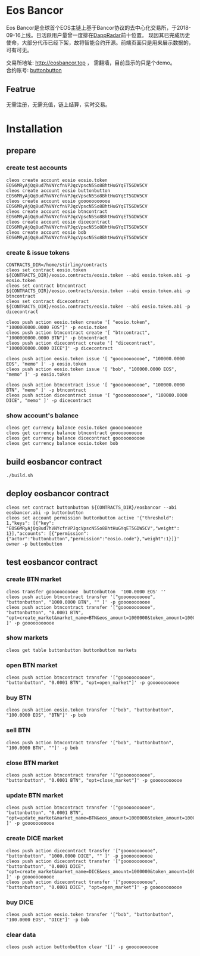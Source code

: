 # Eos Bancor
 Eos Bancor是全球首个EOS主链上基于Bancor协议的去中心化交易所，于2018-09-16上线。日活跃用户量曾一度排在[DappRadar](https://dappradar.com/)前十位置。 
现因其已完成历史使命，大部分代币已经下架，故将智能合约开源。前端页面只是用来展示数据的，可有可无。

交易所地址:   http://eosbancor.top ， 需翻墙，目前显示的只是个demo。  
合约账号:   [buttonbutton](https://eospark.com/account/buttonbutton) 

## Featrue
无需注册，无需充值，链上结算，实时交易。

# Installation
## prepare

### create test accounts
```
cleos create account eosio eosio.token EOS6MRyAjQq8ud7hVNYcfnVPJqcVpscN5So8BhtHuGYqET5GDW5CV
cleos create account eosio buttonbutton EOS6MRyAjQq8ud7hVNYcfnVPJqcVpscN5So8BhtHuGYqET5GDW5CV
cleos create account eosio gooooooooooe EOS6MRyAjQq8ud7hVNYcfnVPJqcVpscN5So8BhtHuGYqET5GDW5CV
cleos create account eosio btncontract EOS6MRyAjQq8ud7hVNYcfnVPJqcVpscN5So8BhtHuGYqET5GDW5CV
cleos create account eosio dicecontract EOS6MRyAjQq8ud7hVNYcfnVPJqcVpscN5So8BhtHuGYqET5GDW5CV
cleos create account eosio bob EOS6MRyAjQq8ud7hVNYcfnVPJqcVpscN5So8BhtHuGYqET5GDW5CV
```
### create & issue tokens
```
CONTRACTS_DIR=/home/stirling/contracts
cleos set contract eosio.token ${CONTRACTS_DIR}/eosio.contracts/eosio.token --abi eosio.token.abi -p eosio.token
cleos set contract btncontract ${CONTRACTS_DIR}/eosio.contracts/eosio.token --abi eosio.token.abi -p btncontract
cleos set contract dicecontract ${CONTRACTS_DIR}/eosio.contracts/eosio.token --abi eosio.token.abi -p dicecontract

cleos push action eosio.token create '[ "eosio.token", "1000000000.0000 EOS"]' -p eosio.token
cleos push action btncontract create '[ "btncontract", "1000000000.0000 BTN"]' -p btncontract
cleos push action dicecontract create '[ "dicecontract", "1000000000.0000 DICE"]' -p dicecontract

cleos push action eosio.token issue '[ "gooooooooooe", "100000.0000 EOS", "memo" ]' -p eosio.token
cleos push action eosio.token issue '[ "bob", "100000.0000 EOS", "memo" ]' -p eosio.token

cleos push action btncontract issue '[ "gooooooooooe", "100000.0000 BTN", "memo" ]' -p btncontract
cleos push action dicecontract issue '[ "gooooooooooe", "100000.0000 DICE", "memo" ]' -p dicecontract
```

### show account's balance
```
cleos get currency balance eosio.token gooooooooooe 
cleos get currency balance btncontract gooooooooooe 
cleos get currency balance dicecontract gooooooooooe 
cleos get currency balance eosio.token bob 
```

## build eosbancor contract

```
./build.sh
```

## deploy eosbancor contract
```
cleos set contract buttonbutton ${CONTRACTS_DIR}/eosbancor --abi eosbancor.abi -p buttonbutton
cleos set account permission buttonbutton active '{"threshold": 1,"keys": [{"key": "EOS6MRyAjQq8ud7hVNYcfnVPJqcVpscN5So8BhtHuGYqET5GDW5CV","weight": 1}],"accounts": [{"permission":{"actor":"buttonbutton","permission":"eosio.code"},"weight":1}]}' owner -p buttonbutton
```

## test eosbancor contract
### create BTN market
```
cleos transfer gooooooooooe  buttonbutton  '100.0000 EOS' ''
cleos push action btncontract transfer '["gooooooooooe", "buttonbutton", "1000.0000 BTN", "" ]' -p gooooooooooe
cleos push action btncontract transfer '["gooooooooooe", "buttonbutton", "0.0001 BTN", "opt=create_market&market_name=BTN&eos_amount=1000000&token_amount=10000000" ]' -p gooooooooooe
```
### show markets
```
cleos get table buttonbutton buttonbutton markets
```

### open BTN market

```
cleos push action btncontract transfer '["gooooooooooe", "buttonbutton", "0.0001 BTN", "opt=open_market"]' -p gooooooooooe
```

###  buy BTN
```
cleos push action eosio.token transfer '["bob", "buttonbutton", "100.0000 EOS", "BTN"]' -p bob
```

### sell BTN
```
cleos push action btncontract transfer '["bob", "buttonbutton", "100.0000 BTN", ""]' -p bob
```

###  close BTN market
```
cleos push action btncontract transfer '["gooooooooooe", "buttonbutton", "0.0001 BTN", "opt=close_market"]' -p gooooooooooe
```
###  update BTN market
```
cleos push action btncontract transfer '["gooooooooooe", "buttonbutton", "0.0001 BTN", "opt=update_market&market_name=BTN&eos_amount=1000000&token_amount=10000000" ]' -p gooooooooooe
```

### create DICE market

```
cleos push action dicecontract transfer '["gooooooooooe", "buttonbutton", "1000.0000 DICE", "" ]' -p gooooooooooe
cleos push action dicecontract transfer '["gooooooooooe", "buttonbutton", "0.0001 DICE", "opt=create_market&market_name=DICE&eos_amount=1000000&token_amount=10000000" ]' -p gooooooooooe
cleos push action dicecontract transfer '["gooooooooooe", "buttonbutton", "0.0001 DICE", "opt=open_market"]' -p gooooooooooe
```

### buy DICE
```
cleos push action eosio.token transfer '["bob", "buttonbutton", "100.0000 EOS", "DICE"]' -p bob
```

### clear data
```
cleos push action buttonbutton clear '[]' -p gooooooooooe
```
